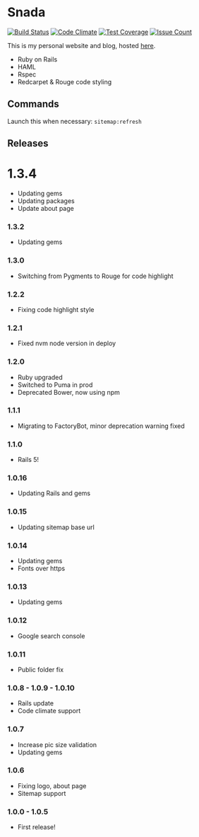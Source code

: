 # Snada

[![Build Status](https://travis-ci.org/snada/snada.svg?branch=master)](https://travis-ci.org/snada/snada) [![Code Climate](https://codeclimate.com/github/snada/snada/badges/gpa.svg)](https://codeclimate.com/github/snada/snada) [![Test Coverage](https://codeclimate.com/github/snada/snada/badges/coverage.svg)](https://codeclimate.com/github/snada/snada/coverage) [![Issue Count](https://codeclimate.com/github/snada/snada/badges/issue_count.svg)](https://codeclimate.com/github/snada/snada)

This is my personal website and blog, hosted [here](http://snada.it).

- Ruby on Rails
- HAML
- Rspec
- Redcarpet & Rouge code styling

## Commands

Launch this when necessary: `sitemap:refresh`

## Releases

# 1.3.4
- Updating gems
- Updating packages
- Update about page

### 1.3.2
- Updating gems

### 1.3.0
- Switching from Pygments to Rouge for code highlight

### 1.2.2
- Fixing code highlight style

### 1.2.1
- Fixed nvm node version in deploy

### 1.2.0
- Ruby upgraded
- Switched to Puma in prod
- Deprecated Bower, now using npm

### 1.1.1
- Migrating to FactoryBot, minor deprecation warning fixed

### 1.1.0
- Rails 5!

### 1.0.16
- Updating Rails and gems

### 1.0.15
- Updating sitemap base url

### 1.0.14
- Updating gems
- Fonts over https

### 1.0.13
- Updating gems

### 1.0.12
 - Google search console

### 1.0.11
 - Public folder fix

### 1.0.8 - 1.0.9 - 1.0.10
 - Rails update
 - Code climate support

### 1.0.7
 - Increase pic size validation
 - Updating gems

### 1.0.6
 - Fixing logo, about page
 - Sitemap support

### 1.0.0 - 1.0.5
 - First release!
